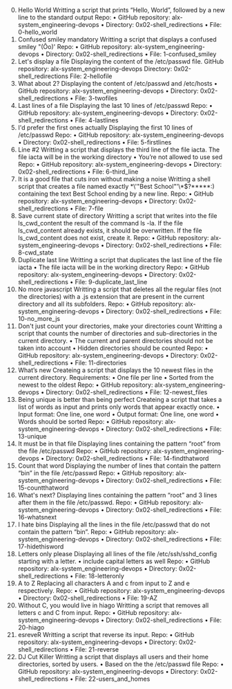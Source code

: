 0. Hello World
Writting a script that prints “Hello, World”, followed by a new line to the standard output
Repo:
•	GitHub repository: alx-system_engineering-devops
•	Directory: 0x02-shell_redirections
•	File: 0-hello_world
1. Confused smiley
mandatory
Writting a script that displays a confused smiley "(Ôo)'
Repo:
•	GitHub repository: alx-system_engineering-devops
•	Directory: 0x02-shell_redirections
•	File: 1-confused_smiley
2. Let's display a file
Displaying the content of the /etc/passwd file.
GitHub repository: alx-system_engineering-devops
Directory: 0x02-shell_redirections
File: 2-hellofile
3. What about 2?
Displaying the content of /etc/passwd and /etc/hosts
•	GitHub repository: alx-system_engineering-devops
•	Directory: 0x02-shell_redirections
•	File: 3-twofiles
4. Last lines of a file
Displaying the last 10 lines of /etc/passwd
Repo:
•	GitHub repository: alx-system_engineering-devops
•	Directory: 0x02-shell_redirections
•	File: 4-lastlines
5. I'd prefer the first ones actually
Displaying the first 10 lines of /etc/passwd
Repo:
•	GitHub repository: alx-system_engineering-devops
•	Directory: 0x02-shell_redirections
•	File: 5-firstlines
6. Line #2
Writting a script that displays the third line of the file iacta.
The file iacta will be in the working directory
•	You’re not allowed to use sed
Repo:
•	GitHub repository: alx-system_engineering-devops
•	Directory: 0x02-shell_redirections
•	File: 6-third_line
7. It is a good file that cuts iron without making a noise
Writting a shell script that creates a file named exactly \*\\'"Best School"\'\\*$\?\*\*\*\*\*:) containing the text Best School ending by a new line.
Repo:
•	GitHub repository: alx-system_engineering-devops
•	Directory: 0x02-shell_redirections
•	File: 7-file
8. Save current state of directory
Writting a script that writes into the file ls_cwd_content the result of the command ls -la. If the file ls_cwd_content already exists, it should be overwritten. If the file ls_cwd_content does not exist, create it.
Repo:
•	GitHub repository: alx-system_engineering-devops
•	Directory: 0x02-shell_redirections
•	File: 8-cwd_state
9. Duplicate last line
Writting a script that duplicates the last line of the file iacta
•	The file iacta will be in the working directory
Repo:
•	GitHub repository: alx-system_engineering-devops
•	Directory: 0x02-shell_redirections
•	File: 9-duplicate_last_line
10. No more javascript
Writting a script that deletes all the regular files (not the directories) with a .js extension that are present in the current directory and all its subfolders.
Repo:
•	GitHub repository: alx-system_engineering-devops
•	Directory: 0x02-shell_redirections
•	File: 10-no_more_js
11. Don't just count your directories, make your directories count
Writting a script that counts the number of directories and sub-directories in the current directory.
•	The current and parent directories should not be taken into account
•	Hidden directories should be counted
Repo:
•	GitHub repository: alx-system_engineering-devops
•	Directory: 0x02-shell_redirections
•	File: 11-directories
12. What’s new
Createing a script that displays the 10 newest files in the current directory.
Requirements:
•	One file per line
•	Sorted from the newest to the oldest
Repo:
•	GitHub repository: alx-system_engineering-devops
•	Directory: 0x02-shell_redirections
•	File: 12-newest_files
13. Being unique is better than being perfect
Createing a script that takes a list of words as input and prints only words that appear exactly once.
•	Input format: One line, one word
•	Output format: One line, one word
•	Words should be sorted
Repo:
•	GitHub repository: alx-system_engineering-devops
•	Directory: 0x02-shell_redirections
•	File: 13-unique
14. It must be in that file
Displaying lines containing the pattern “root” from the file /etc/passwd
Repo:
•	GitHub repository: alx-system_engineering-devops
•	Directory: 0x02-shell_redirections
•	File: 14-findthatword
15. Count that word
Displaying the number of lines that contain the pattern “bin” in the file /etc/passwd
Repo:
•	GitHub repository: alx-system_engineering-devops
•	Directory: 0x02-shell_redirections
•	File: 15-countthatword
16. What's next?
Displaying lines containing the pattern “root” and 3 lines after them in the file /etc/passwd.
Repo:
•	GitHub repository: alx-system_engineering-devops
•	Directory: 0x02-shell_redirections
•	File: 16-whatsnext
17. I hate bins
Displaying all the lines in the file /etc/passwd that do not contain the pattern “bin”.
Repo:
•	GitHub repository: alx-system_engineering-devops
•	Directory: 0x02-shell_redirections
•	File: 17-hidethisword
18. Letters only please
Displaying all lines of the file /etc/ssh/sshd_config starting with a letter.
•	include capital letters as well
Repo:
•	GitHub repository: alx-system_engineering-devops
•	Directory: 0x02-shell_redirections
•	File: 18-letteronly
19. A to Z
Replacing all characters A and c from input to Z and e respectively.
Repo:
•	GitHub repository: alx-system_engineering-devops
•	Directory: 0x02-shell_redirections
•	File: 19-AZ
20. Without C, you would live in hiago
Writting a script that removes all letters c and C from input.
Repo:
•	GitHub repository: alx-system_engineering-devops
•	Directory: 0x02-shell_redirections
•	File: 20-hiago
21. esreveR
Writting a script that reverse its input.
Repo:
•	GitHub repository: alx-system_engineering-devops
•	Directory: 0x02-shell_redirections
•	File: 21-reverse
22. DJ Cut Killer
Writting a script that displays all users and their home directories, sorted by users.
•	Based on the the /etc/passwd file
Repo:
•	GitHub repository: alx-system_engineering-devops
•	Directory: 0x02-shell_redirections
•	File: 22-users_and_homes


